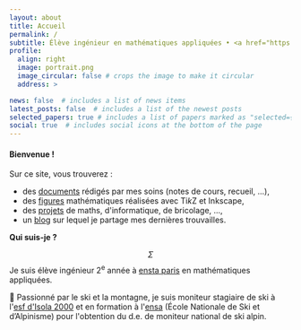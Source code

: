 ```yaml
---
layout: about
title: Accueil
permalink: /
subtitle: Élève ingénieur en mathématiques appliquées • <a href="https://www.ensta-paris.fr/"><span class="capitales">ensta</span> <span class="capitales">p</span>aris</a>
profile:
  align: right
  image: portrait.png
  image_circular: false # crops the image to make it circular
  address: >

news: false  # includes a list of news items
latest_posts: false  # includes a list of the newest posts
selected_papers: true # includes a list of papers marked as "selected={true}"
social: true  # includes social icons at the bottom of the page
---
```

#### **Bienvenue !**


Sur ce site, vous trouverez :
- des [documents](/publications/) rédigés par mes soins (notes de cours, recueil, ...),
- des [figures](/figures/) mathématiques réalisées avec Ti*k*Z et Inkscape,
- des [projets](/projects/) de maths, d'informatique, de bricolage, ...,
- un [blog](/blog/) sur lequel je partage mes dernières trouvailles.


**Qui suis-je ?**

$$\Sigma$$ Je suis élève ingénieur 2<sup>e</sup> année à [<span class="capitales">ensta</span> <span class="capitales">p</span>aris](https://www.ensta-paris.fr/) en mathématiques appliquées.

:ski: Passionné par le ski et la montagne, je suis moniteur stagiaire de ski à l'[<span class="capitales">esf</span> d'Isola 2000](https://www.esf-isola2000.com/) et en formation à l'<span class="capitales">[ensa](https://www.ensa.sports.gouv.fr/)</span> (École Nationale de Ski et d’Alpinisme) pour l'obtention du <span class="capitales">d.e.</span> de moniteur national de ski alpin.